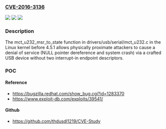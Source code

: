 ### [CVE-2016-3136](https://cve.mitre.org/cgi-bin/cvename.cgi?name=CVE-2016-3136)
![](https://img.shields.io/static/v1?label=Product&message=n%2Fa&color=blue)
![](https://img.shields.io/static/v1?label=Version&message=n%2Fa&color=blue)
![](https://img.shields.io/static/v1?label=Vulnerability&message=n%2Fa&color=brighgreen)

### Description

The mct_u232_msr_to_state function in drivers/usb/serial/mct_u232.c in the Linux kernel before 4.5.1 allows physically proximate attackers to cause a denial of service (NULL pointer dereference and system crash) via a crafted USB device without two interrupt-in endpoint descriptors.

### POC

#### Reference
- https://bugzilla.redhat.com/show_bug.cgi?id=1283370
- https://www.exploit-db.com/exploits/39541/

#### Github
- https://github.com/thdusdl1219/CVE-Study

